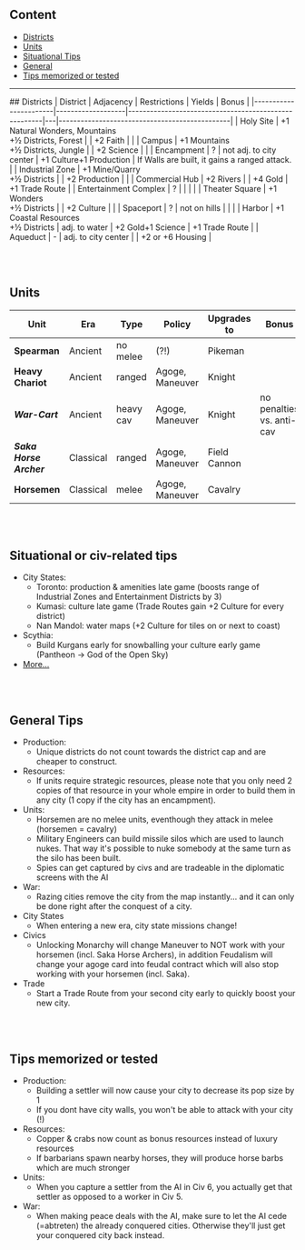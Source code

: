 ## Content
* [Districts](#districts)
* [Units](#units)  				
* [Situational Tips](#situational-tips)  		
* [General](#general)
* [Tips memorized or tested](#tips-memorized)

<hr />
<a name="districts"/>	
## Districts
| District | Adjacency | Restrictions | Yields | Bonus |
|-----------------------|-------------------|------------------------------------------------------|---|-----------------------------------------------|
| Holy Site | +1 Natural Wonders, Mountains<br />+½ Districts, Forest |  | +2 Faith |  |
| Campus | +1 Mountains<br />+½ Districts, Jungle |  | +2 Science |  |
| Encampment | ? | not adj. to  city center | +1 Culture+1 Production | If Walls are built, it gains a ranged attack. |
| Industrial Zone | +1 Mine/Quarry<br />+½ Districts |  | +2 Production |  |
| Commercial Hub | +2 Rivers |  | +4 Gold | +1 Trade Route |
| Entertainment Complex | ? |  |  |  |
| Theater Square | +1 Wonders<br />+½ Districts |  | +2 Culture |  |
| Spaceport | ? | not on hills |  |  |
| Harbor | +1 Coastal Resources<br />+½ Districts | adj. to water | +2 Gold+1 Science | +1 Trade Route |
| Aqueduct | - | adj. to city center |  | +2 or +6 Housing |


<br /><br />
<a name="units"/>	
## Units
|Unit     |Era    |Type      |Policy    |Upgrades to |Bonus    |
| ------- | ----- | -------- | -------- | ---------  |---------|
|**Spearman**|Ancient|no melee |(?!)|Pikeman||
|**Heavy Chariot**|Ancient|ranged|Agoge, Maneuver|Knight||
|***War-Cart***|Ancient|heavy cav|Agoge, Maneuver|Knight|no penalties vs. anti-cav|
|***Saka Horse Archer***|Classical|ranged|Agoge, Maneuver|Field Cannon||  
|**Horsemen**|Classical|melee|Agoge, Maneuver|Cavalry||


<br /><br />
<a name="situational-tips"/>	
## Situational or civ-related tips
* City States:
  * Toronto: production & amenities late game (boosts range of Industrial Zones and Entertainment Districts by 3)
  * Kumasi: culture late game (Trade Routes gain +2 Culture for every district)
  * Nan Mandol: water maps (+2 Culture for tiles on or next to coast)
* Scythia:
  * Build Kurgans early for snowballing your culture early game (Pantheon -> God of the Open Sky)
* [More...](https://www.youtube.com/playlist?list=PLQFX9B_9L4-me8e0IDeMdFq0eFI9k9TV7)  


<br /><br />
<a name="general"/>	
## General Tips
* Production: 
  * Unique districts do not count towards the district cap and are cheaper to construct.
* Resources: 
  * If units require strategic resources, please note that you only need 2 copies of that resource in your whole empire in order to build them in any city (1 copy if the city has an encampment).                 
* Units:
  * Horsemen are no melee units, eventhough they attack in melee (horsemen = cavalry)
  * Military Engineers can build missile silos which are used to launch nukes. That way it's possible to nuke somebody at the same turn as the silo has been built.
  * Spies can get captured by civs and are tradeable in the diplomatic screens with the AI
* War:
  * Razing cities remove the city from the map instantly... and it can only be done right after the conquest of a city.
* City States
  * When entering a new era, city state missions change!
* Civics
  * Unlocking Monarchy will change Maneuver to NOT work with your horsemen (incl. Saka Horse Archers), in addition Feudalism will change your agoge card into feudal contract which will also stop working with your horsemen (incl. Saka).
* Trade
  * Start a Trade Route from your second city early to quickly boost your new city.


<br /><br />
<a name="tips-memorized"/>
## Tips memorized or tested
* Production: 
  * Building a settler will now cause your city to decrease its pop size by 1
  * If you dont have city walls, you won't be able to attack with your city (!)
* Resources: 
  * Copper & crabs now count as bonus resources instead of luxury resources
  * If barbarians spawn nearby horses, they will produce horse barbs which are much stronger
* Units:
  * When you capture a settler from the AI in Civ 6, you actually get that settler as opposed to a worker in Civ 5.
* War:
  * When making peace deals with the AI, make sure to let the AI cede (=abtreten) the already conquered cities. Otherwise they'll just get your conquered city back instead.
